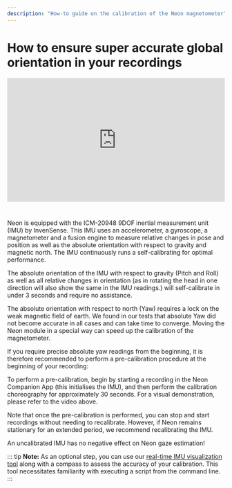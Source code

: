 ```yaml
---
description: "How-to guide on the calibration of the Neon magnetometer"
---
```

# How to ensure super accurate global orientation in your recordings

<div class="iframe-container2">
    <iframe width="2000" height="1500" src="https://www.youtube.com/embed/QowA9_sTBVs" title="YouTube video player" frameborder="0" allow="accelerometer; autoplay; clipboard-write; encrypted-media; gyroscope; picture-in-picture" allowfullscreen></iframe>
</div> 
<br>

Neon is equipped with the ICM-20948 9DOF inertial measurement unit (IMU) by InvenSense. This IMU uses an accelerometer, a gyroscope, a magnetometer and a fusion engine to measure relative changes in pose and position as well as the absolute orientation with respect to gravity and magnetic north. The IMU continuously runs a self-calibrating for optimal performance.

The absolute orientation of the IMU with respect to gravity (Pitch and Roll) as well as all relative changes in orientation (as in rotating the head in one direction will also show the same in the IMU readings.) will self-calibrate in under 3 seconds and require no assistance.

The absolute orientation with respect to north (Yaw) requires a lock on the weak magnetic field of earth. We found in our tests that absolute Yaw did not become accurate in all cases and can take time to converge. Moving the Neon module in a special way can speed up the calibration of the magnetometer.

If you require precise absolute yaw readings from the beginning, it is therefore recommended to perform a pre-calibration procedure at the beginning of your recording:

To perform a pre-calibration, begin by starting a recording in the Neon Companion App (this initialises the IMU), and then perform the calibration choreography for approximately 30 seconds. For a visual demonstration, please refer to the video above.

Note that once the pre-calibration is performed, you can stop and start recordings without needing to recalibrate. However, if Neon remains stationary for an extended period, we recommend recalibrating the IMU.

An uncalibrated IMU has no negative effect on Neon gaze estimation!

::: tip
**Note:** As an optional step, you can use our [real-time IMU visualization tool](https://github.com/pupil-labs/plimu) along with a compass to assess the accuracy of your calibration. This tool necessitates familiarity with executing a script from the command line.
:::

<style scoped>



.iframe-container2{
  position: relative;
  width: 100%;
  padding-bottom: 56.65%;
  margin-bottom: 10px;
  height: 0;
  margin-left:0;
  margin-right:0;
}

.iframe-container2 iframe{
  position: absolute;
  top:0;
  left: 0;
  width: 100%;
  height: 100%;
}

</style>

